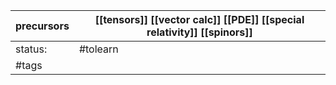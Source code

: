 | precursors | [[tensors]] [[vector calc]] [[PDE]] [[special relativity]] [[spinors]] |
| ---------- | ---------------------------------------------------------------------- |
| status:    | #tolearn                                                               |
| #tags      |                                                                        |
